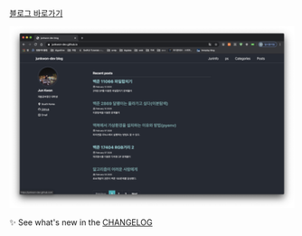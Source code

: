 [블로그 바로가기]("http://junkwon-dev.github.io") 

![이미지](/assets/img/메인화면_.png)

:sparkles: See what's new in the [CHANGELOG](CHANGELOG.md)
